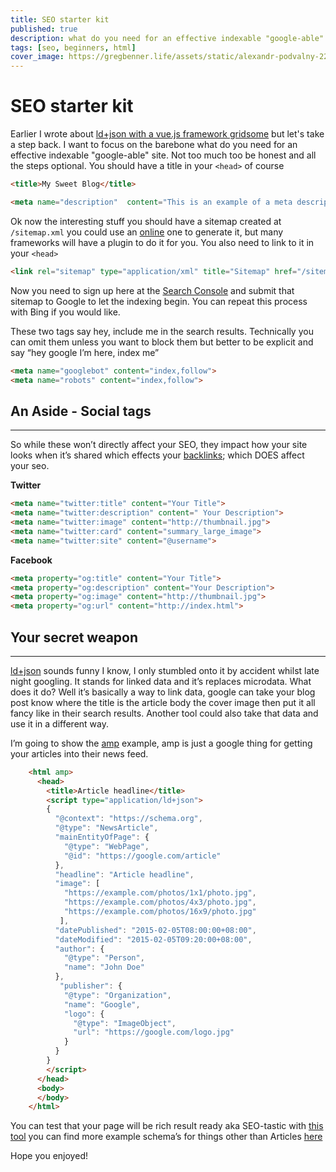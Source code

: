 ```yaml
---
title: SEO starter kit
published: true
description: what do you need for an effective indexable "google-able" site
tags: [seo, beginners, html]
cover_image: https://gregbenner.life/assets/static/alexandr-podvalny-220262-unsplash.07cc2b7.490343832c4705701e26598c1c374606.jpg
---
```


# SEO starter kit
Earlier I wrote about [ld+json with a vue.js framework gridsome](https://dev.to/jswhisperer/json-ld-with-a-splash-of-gridsome-2hn) but let's take a step back. I want to focus on the barebone what do you need for an effective indexable "google-able" site. 
Not too much too be honest and all the steps optional.
You should have a title in your `<head>` of course 
```html
<title>My Sweet Blog</title>
```

```html
<meta name="description"  content="This is an example of a meta description.”>
```

Ok now the interesting stuff you should have a sitemap created at `/sitemap.xml` you could use an [online](https://www.xml-sitemaps.com/) one to generate it, but many frameworks will have a plugin to do it for you.
You also need to link to it in your `<head>`

```html
<link rel="sitemap" type="application/xml" title="Sitemap" href="/sitemap.xml">
```

Now you need to sign up here at the [Search Console](https://search.google.com/search-console/about) and submit that sitemap to Google to let the indexing begin. You can repeat this process with Bing if you would like.

These two tags say hey, include me in the search results. Technically you can omit them unless you want to block them but better to be explicit and say “hey google I’m here, index me”
```html
<meta name="googlebot" content="index,follow">
<meta name="robots" content="index,follow">
```
  

## An Aside - Social tags
----------

So while these won’t directly affect your SEO, they impact how your site looks when it’s shared which effects your [backlinks](https://moz.com/learn/seo/backlinks); which DOES affect your seo.

**Twitter**

 ```html  
<meta name="twitter:title" content="Your Title">
<meta name="twitter:description" content=" Your Description">
<meta name="twitter:image" content="http://thumbnail.jpg">
<meta name="twitter:card" content="summary_large_image">
<meta name="twitter:site" content="@username">
```

**Facebook**

```html
<meta property="og:title" content="Your Title">
<meta property="og:description" content="Your Description">
<meta property="og:image" content="http://thumbnail.jpg">
<meta property="og:url" content="http://index.html">
```

## Your secret weapon
----------

[ld+json](https://json-ld.org/) sounds funny I know, I only stumbled onto it by accident whilst late night googling. It stands for linked data and it’s replaces microdata. What does it do? Well it’s basically a way to link data, google can take your blog post know where the title is the article body the cover image then put it all fancy like in their search results. Another tool could also take that data and use it in a different way. 

I’m going to show the [amp](https://amp.dev/) example, amp is just a google thing for getting your articles into their news feed.

```html
    <html amp>
      <head>
        <title>Article headline</title>
        <script type="application/ld+json">
        {
          "@context": "https://schema.org",
          "@type": "NewsArticle",
          "mainEntityOfPage": {
            "@type": "WebPage",
            "@id": "https://google.com/article"
          },
          "headline": "Article headline",
          "image": [
            "https://example.com/photos/1x1/photo.jpg",
            "https://example.com/photos/4x3/photo.jpg",
            "https://example.com/photos/16x9/photo.jpg"
           ],
          "datePublished": "2015-02-05T08:00:00+08:00",
          "dateModified": "2015-02-05T09:20:00+08:00",
          "author": {
            "@type": "Person",
            "name": "John Doe"
          },
           "publisher": {
            "@type": "Organization",
            "name": "Google",
            "logo": {
              "@type": "ImageObject",
              "url": "https://google.com/logo.jpg"
            }
          }
        }
        </script>
      </head>
      <body>
      </body>
    </html>
```
You can test that your page will be rich result ready aka SEO-tastic with [this tool](https://search.google.com/test/rich-results) you can find more example schema’s for things other than Articles [here](https://developers.google.com/search/docs/data-types/article)

Hope you enjoyed!

